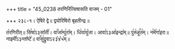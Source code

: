 +++
title = "45_0238 तरणिरित्सिषासति वाजम् - 01"

+++
२३८-१। ऐषिरे द्वे॥ द्वयोरिषिरो बृहतीन्द्रः॥

त꣥रणिरीत्॥ सि꣣षा꣢ऽ३सा꣤ती꣥। वा꣢꣯जा꣡म्पु꣢रा꣡म्। धि꣢या꣯यु꣡जा। आवा꣢ऽ३आ꣤इन्द्रा꣥म्॥ पु꣢रू꣡हू꣢꣯त꣡म्। न꣢मे꣯गा꣡इरा॥ नाइमी꣢ऽ३न्ता꣤ष्टे꣥॥ वा꣢꣯सु꣡द्रुवाऽ२३꣡४꣡५꣡म्॥